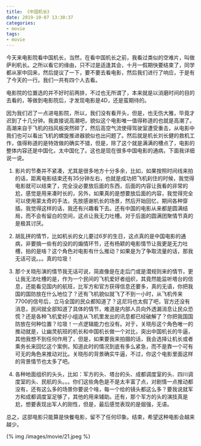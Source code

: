 ```yaml
---
title: 《中国机长》
date: 2019-10-07 13:30:37
categories:
- movie
tags:
- movie
---
```

今天来电影院看中国机长，当然，在看中国机长之前，我看过类似的空难片，叫做萨利机长。之所以看它的缘由，只不过是适逢其会，十月一假期快要结束了，同学都从家中回来，然后提议了一下，要不要去看电影，然后我们进行了响应，于是有了今天的一行。我们一共有四个人去看。

<!-- more -->

电影院的位置选的并不好时前两排，不过也无所谓了，本来就是以消磨时间的目的去看的，等做到电影院后，才发现电影是4D，还是蛮期待的。

因为我们迟了一点进电影院，所以，我们没有看开头，但是，也无伤大雅，毕竟才迟到了十几分钟。我直接说高潮吧，貌似这个电影唯一值得称道的也就是高潮了。高潮来自于飞机的挡风板突然碎了，然后高空气流使得驾驶室遭受重击，从电影中我们也可以看出飞机的螺旋推进器貌似也出问题了。然后就是机长刘长健的救机工作，值得称道的是特效做的确实不错，但是，除了这个就是满满的槽点了，电影的整体内容还是中国化，太中国化了。这也是现在很多中国电影的通病，下面我详细说一说。

1. 影片的节奏并不紧凑，尤其是很多地方十分多余，比如，如果按照时间线来拍的话，距离电影结束还有35分钟左右，也就是成功把飞机刹住的时候，我觉得电影就可以结束了，完全没必要放后面的东西，后面的内容让我看的非常的尬，感觉是用来凑时长的，另外，如果真的是想要放后面的内容，我觉得完全可以使用蒙太奇的手法，先放感谢机长的场景，然后开始回忆，期间各种穿插，我觉得这样的话，我还有兴趣看下去。还有中国的电影从来都是圆满结局，而不会有留白的空间，这点让我无力吐槽。对于后面的圆满团聚情节真的是极其讨厌。

2. 胡乱拼的情节，比如机长的女儿要过6岁的生日，这点真的是中国电影的通病，非要搞一些有的没的的煽情环节，还有杨颖的电影情节让我更是无力吐槽，拍的是啥？这个角色对电影有什么推动？如果是为了争取流量的话，那我无话可说。。。真的垃圾！

3. 那个关晓彤演的情节我无话可说，简直像是在走后门或是潜规则来的情节，更让我无法吐槽的是，作为一个民间的飞机爱好者组织，其竟然能监听塔台的信息，还能看见国内的航班，比军方和官方获得信息还要多，真的无语，你把我国的国防放在什么地位了？还有飞机貌似就飞了不到一小时，从飞机传来7700的信号后，立马全国的民众都知道了？这尼玛也太假了吧，官方还没有消息，民间就全部知道了具体的情节，难道是内部人员向外透漏消息让民众恐慌？还是各种飞机爱好小组连从飞机里发出的讯息都已经破解了？你把我国国防放在何种位置？垃圾！一点逻辑能力也没有。对于，关晓彤这个角色唯一的推动就是，让幽灵航班的机长和中国机长做一个对比，突出中国机长的牛逼，其他我想不到任何作用了，但是，如果要我来拍摄的话，我会选择让机长或者乘务长来回忆这个案例，知道此时的情况到底有多么紧急，而不是靠一个可有可无的角色来推动对比。关晓彤的背景确实牛逼，不过，你这个电影里面这样的背景情节也太多了吧。

4. 各种地面组织的头头，比如：军方的头、塔台的头、成都调度室的头、四川调度室的头、民航的头。。。你们这些角色是不是太丰富了点，对剧情一点推动都没有，还有这么多的场景你要说个啥，每一个给的镜头都这么多？要我说就军方和成都调度室足够了，其他的用来辅助。还有，那个军方的头的演技真是尬，想要表现出军人的刚性，但是，最后感觉表现的是倔强，无语。

总之，这部电影只能算是快餐电影，留不了任何印象。结束，希望这种电影会越来越少。

{% img /images/movie/21.jpeg %}